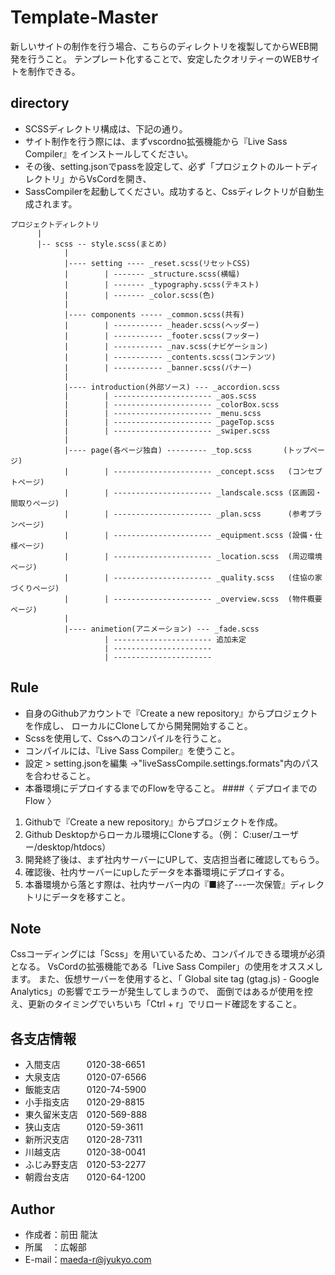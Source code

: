 # Template-Master
新しいサイトの制作を行う場合、こちらのディレクトリを複製してからWEB開発を行うこと。
テンプレート化することで、安定したクオリティーのWEBサイトを制作できる。

## directory
* SCSSディレクトリ構成は、下記の通り。
* サイト制作を行う際には、まずvscordno拡張機能から『Live Sass Compiler』をインストールしてください。
* その後、setting.jsonでpassを設定して、必ず「プロジェクトのルートディレクトリ」からVsCordを開き、
* SassCompilerを起動してください。成功すると、Cssディレクトリが自動生成されます。



```
プロジェクトディレクトリ
      |
      |-- scss -- style.scss(まとめ)
            |
            |---- setting ---- _reset.scss(リセットCSS)
            |        | ------- _structure.scss(横幅)
            |        | ------- _typography.scss(テキスト)
            |        | ------- _color.scss(色)
            |
            |---- components ----- _common.scss(共有)
            |        | ----------- _header.scss(ヘッダー)
            |        | ----------- _footer.scss(フッター)
            |        | ----------- _nav.scss(ナビゲーション)
            |        | ----------- _contents.scss(コンテンツ)
            |        | ----------- _banner.scss(バナー)
            |
            |---- introduction(外部ソース) --- _accordion.scss
            |        | ---------------------- _aos.scss
            |        | ---------------------- _colorBox.scss
            |        | ---------------------- _menu.scss
            |        | ---------------------- _pageTop.scss
            |        | ---------------------- _swiper.scss
            |
            |---- page(各ページ独自) --------- _top.scss       (トップページ)
            |        | ---------------------- _concept.scss   (コンセプトページ)
            |        | ---------------------- _landscale.scss (区画図・間取りページ)
            |        | ---------------------- _plan.scss      (参考プランページ)
            |        | ---------------------- _equipment.scss (設備・仕様ページ)
            |        | ---------------------- _location.scss  (周辺環境ページ)
            |        | ---------------------- _quality.scss   (住協の家づくりページ)
            |        | ---------------------- _overview.scss  (物件概要ページ)
            |
            |---- animetion(アニメーション) --- _fade.scss
                     | ---------------------- 追加未定
                     | ----------------------
                     | ----------------------
```


## Rule
* 自身のGithubアカウントで『Create a new repository』からプロジェクトを作成し、
  ローカルにCloneしてから開発開始すること。
* Scssを使用して、Cssへのコンパイルを行うこと。
* コンパイルには、『Live Sass Compiler』を使うこと。
* 設定 > setting.jsonを編集 →"liveSassCompile.settings.formats"内のパスを合わせること。
* 本番環境にデプロイするまでのFlowを守ること。
####〈 デプロイまでのFlow 〉
1. Githubで『Create a new repository』からプロジェクトを作成。
2. Github Desktopからローカル環境にCloneする。（例： C:user/ユーザー/desktop/htdocs）
3. 開発終了後は、まず社内サーバーにUPして、支店担当者に確認してもらう。
4. 確認後、社内サーバーにupしたデータを本番環境にデプロイする。
5. 本番環境から落とす際は、社内サーバー内の『■終了---一次保管』ディレクトリにデータを移すこと。


## Note
Cssコーディングには「Scss」を用いているため、コンパイルできる環境が必須となる。
VsCordの拡張機能である「Live Sass Compiler」の使用をオススメします。
また、仮想サーバーを使用すると、「 Global site tag (gtag.js) - Google Analytics」の影響でエラーが発生してしまうので、
面倒ではあるが使用を控え、更新のタイミングでいちいち「Ctrl + r」でリロード確認をすること。

## 各支店情報
* 入間支店　　　0120-38-6651
* 大泉支店　　　0120-07-6566
* 飯能支店　　　0120-74-5900
* 小手指支店　　0120-29-8815
* 東久留米支店　0120-569-888
* 狭山支店　　　0120-59-3611
* 新所沢支店　　0120-28-7311
* 川越支店　　　0120-38-0041
* ふじみ野支店　0120-53-2277
* 朝霞台支店　　0120-64-1200

## Author
* 作成者：前田 龍汰
* 所属　：広報部
* E-mail：maeda-r@jyukyo.com
